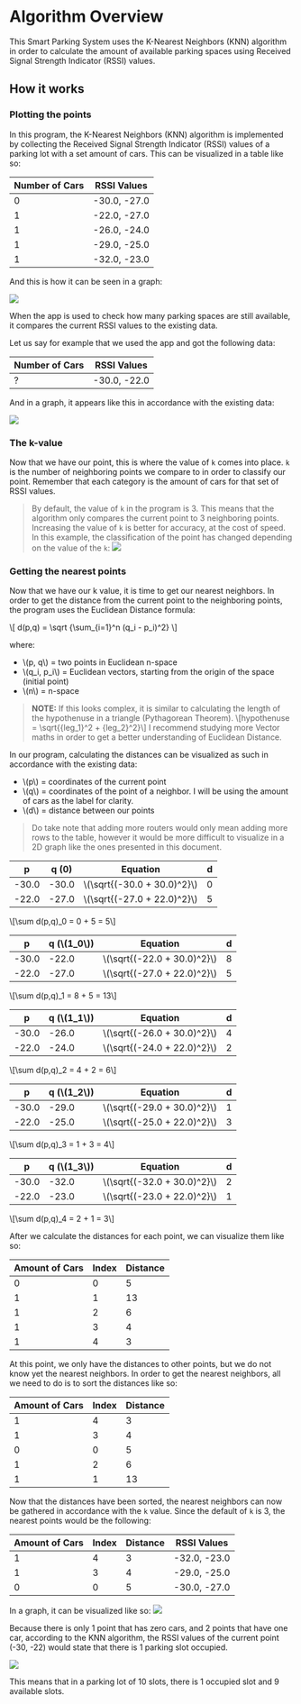 # Algorithm Overview
This Smart Parking System uses the K-Nearest Neighbors (KNN) algorithm in order to calculate the amount of available parking spaces
using Received Signal Strength Indicator (RSSI) values.

## How it works
### Plotting the points
In this program, the K-Nearest Neighbors (KNN) algorithm is implemented by collecting the Received Signal Strength Indicator (RSSI) values
of a parking lot with a set amount of cars. This can be visualized in a table like so:

| Number of Cars | RSSI Values  |
| -------------- | ------------ |
| 0              | -30.0, -27.0 |
| 1              | -22.0, -27.0 |
| 1              | -26.0, -24.0 |
| 1              | -29.0, -25.0 |
| 1              | -32.0, -23.0 |

And this is how it can be seen in a graph:

![](https://i.imgur.com/nZFeIgk.png)

When the app is used to check how many parking spaces are still available, it compares the current RSSI values to the existing data.

Let us say for example that we used the app and got the following data:

| Number of Cars | RSSI Values  |
| -------------- | ------------ |
| ?              | -30.0, -22.0 |

And in a graph, it appears like this in accordance with the existing data:

![](https://i.imgur.com/OpzUjGu.png)

### The k-value

Now that we have our point, this is where the value of `k` comes into place. `k` is the number of neighboring points we compare to in order to
classify our point. Remember that each category is the amount of cars for that set of RSSI values.

> By default, the value of `k` in the program is 3. This means that the algorithm only compares the current point to 3 neighboring points.
> Increasing the value of `k` is better for accuracy, at the cost of speed.
> In this example, the classification of the point has changed depending on the value of the `k`:
> ![](https://helloacm.com/wp-content/uploads/2016/03/2012-10-26-knn-concept.png)

### Getting the nearest points

Now that we have our k value, it is time to get our nearest neighbors.
In order to get the distance from the current point to the neighboring points, the program uses the Euclidean Distance formula:

\\[ d(p,q) = \sqrt {\sum_{i=1}^n (q_i - p_i)^2}  \\]

where:
- \\(p, q\\) = two points in Euclidean n-space
- \\(q_i, p_i\\) = Euclidean vectors, starting from the origin of the space (initial point)
- \\(n\\) = n-space

> **NOTE:** If this looks complex, it is similar to calculating the length of the hypothenuse in a triangle (Pythagorean Theorem).
> \\[hypothenuse = \sqrt{{leg_1}^2 + {leg_2}^2}\\]
> I recommend studying more Vector maths in order to get a better understanding of Euclidean Distance.

In our program, calculating the distances can be visualized as such in accordance with the existing data:
- \\(p\\) = coordinates of the current point
- \\(q\\) = coordinates of the point of a neighbor. I will be using the amount of cars as the label for clarity.
- \\(d\\) = distance between our points

> Do take note that adding more routers would only mean adding more rows to the table,
> however it would be more difficult to visualize in a 2D graph like the ones presented in this document.

| p     | q (0) | Equation                      | d   |
| ----- | ----- | ----------------------------- | --- |
| -30.0 | -30.0 | \\(\sqrt{(-30.0 + 30.0)^2}\\) | 0   |
| -22.0 | -27.0 | \\(\sqrt{(-27.0 + 22.0)^2}\\) | 5   |

\\[\sum d(p,q)_0 = 0 + 5 = 5\\]

| p     | q (\\(1_0\\)) | Equation                      | d   |
| ----- | ------------- | ----------------------------- | --- |
| -30.0 | -22.0         | \\(\sqrt{(-22.0 + 30.0)^2}\\) | 8   |
| -22.0 | -27.0         | \\(\sqrt{(-27.0 + 22.0)^2}\\) | 5   |

\\[\sum d(p,q)_1 = 8 + 5 = 13\\]

| p     | q (\\(1_1\\)) | Equation                      | d   |
| ----- | ------------- | ----------------------------- | --- |
| -30.0 | -26.0         | \\(\sqrt{(-26.0 + 30.0)^2}\\) | 4   |
| -22.0 | -24.0         | \\(\sqrt{(-24.0 + 22.0)^2}\\) | 2   |

\\[\sum d(p,q)_2 = 4 + 2 = 6\\]

| p     | q (\\(1_2\\)) | Equation                      | d   |
| ----- | ------------- | ----------------------------- | --- |
| -30.0 | -29.0         | \\(\sqrt{(-29.0 + 30.0)^2}\\) | 1   |
| -22.0 | -25.0         | \\(\sqrt{(-25.0 + 22.0)^2}\\) | 3   |

\\[\sum d(p,q)_3 = 1 + 3 = 4\\]

| p     | q (\\(1_3\\)) | Equation                      | d   |
| ----- | ------------- | ----------------------------- | --- |
| -30.0 | -32.0         | \\(\sqrt{(-32.0 + 30.0)^2}\\) | 2   |
| -22.0 | -23.0         | \\(\sqrt{(-23.0 + 22.0)^2}\\) | 1   |

\\[\sum d(p,q)_4 = 2 + 1 = 3\\]

After we calculate the distances for each point, we can visualize them like so:

| Amount of Cars | Index | Distance |
| -------------- | ----- | -------- |
| 0              | 0     | 5        |
| 1              | 1     | 13       |
| 1              | 2     | 6        |
| 1              | 3     | 4        |
| 1              | 4     | 3        |

At this point, we only have the distances to other points, but we do not know yet the nearest neighbors.
In order to get the nearest neighbors, all we need to do is to sort the distances like so:

| Amount of Cars | Index | Distance |
| -------------- | ----- | -------- |
| 1              | 4     | 3        |
| 1              | 3     | 4        |
| 0              | 0     | 5        |
| 1              | 2     | 6        |
| 1              | 1     | 13       |

Now that the distances have been sorted, the nearest neighbors can now be gathered in accordance with the `k` value.
Since the default of `k` is 3, the nearest points would be the following:

| Amount of Cars | Index | Distance | RSSI Values  |
| -------------- | ----- | -------- | ------------ |
| 1              | 4     | 3        | -32.0, -23.0 |
| 1              | 3     | 4        | -29.0, -25.0 |
| 0              | 0     | 5        | -30.0, -27.0 |

In a graph, it can be visualized like so:
![](https://i.imgur.com/b7MSijK.png)

Because there is only 1 point that has zero cars, and 2 points that have one car,
according to the KNN algorithm, the RSSI values of the current point (-30, -22) would state that
there is 1 parking slot occupied.

![](https://i.imgur.com/O8n6Szo.png)

This means that in a parking lot of 10 slots, there is 1 occupied slot and 9 available slots.

